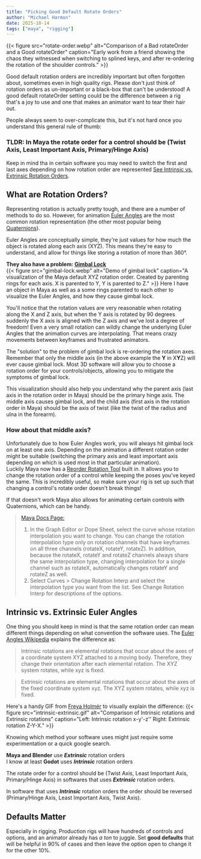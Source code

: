 ```yaml
---
title: "Picking Good Default Rotate Orders"
author: "Michael Harmon"
date: 2025-10-14
tags: ["maya", "rigging"]
---
```

{{< figure src="rotate-order.webp" 
alt="Comparison of a Bad rotateOrder and a Good rotateOrder" 
caption="Early work from a friend showing the chaos they witnessed when switching to splined keys, and after re-ordering the rotation of the shoulder controls." >}}

Good default rotation orders are incredibly important but often forgotten about, sometimes even in high quality rigs. 
Please don't just think of rotation orders as un-important or a black-box that can't be understood! 
A good default rotateOrder setting could be the difference between a rig that's a joy to use and one that makes an animator want to tear their hair out.

People always seem to over-complicate this, but it's not hard once you understand this general rule of thumb:
### **TLDR:** In Maya the rotate order for a control should be (Twist Axis, Least Important Axis, Primary/Hinge Axis)
Keep in mind tha in certain software you may need to switch the first and last axes depending on how rotation order are represented [See Intrinsic vs. Extrinsic Rotation Orders](#intrinsic-vs-extrinsic-euler-angles).

## What are Rotation Orders?
Representing rotation is actually pretty tough, and there are a number of methods to do so.
However, for animation [Euler Angles](https://en.wikipedia.org/wiki/Euler_angles) are the most common rotation representation (the other most popular being [Quaternions](https://en.wikipedia.org/wiki/Quaternions_and_spatial_rotation)).

Euler Angles are conceptually simple, they're just values for how much the object is rotated along each axis (XYZ). This means they're easy to understand, and allow for things like storing a rotation of more than 360°. 

**They also have a problem: [Gimbal Lock](https://en.wikipedia.org/wiki/Gimbal_lock)**  
{{< figure src="gimbal-lock.webp" 
alt="Demo of gimbal lock" 
caption="A visualization of the Maya default XYZ rotation order. Created by parenting rings for each axis. X is parented to Y, Y is parented to Z." >}}
Here I have an object in Maya as well as a some rings parented to each other to visualize the Euler Angles, and how they cause gimbal lock.

You'll notice that the rotation values are very reasonable when rotating along the X and Z axis, but when the Y axis is rotated by 90 degrees suddenly the X axis is aligned with the Z axis and we've lost a degree of freedom! Even a very small rotation can wildly change the underlying Euler Angles that the animation curves are interpolating. That means crazy movements between keyframes and frustrated animators. 

The "solution" to the problem of gimbal lock is re-ordering the rotation axes. Remember that only the middle axis (in the above example the **Y** in X**Y**Z) will ever cause gimbal lock. Most 3D software will allow you to choose a rotation order for your controls/objects, allowing you to mitigate the symptoms of gimbal lock.

This visualization should also help you understand why the parent axis (last axis in the rotation order in Maya) should be the primary hinge axis. The middle axis causes gimbal lock, and the child axis (first axis in the rotation order in Maya) should be the axis of twist (like the twist of the radius and ulna in the forearm).

### How about that middle axis?
Unfortunately due to how Euler Angles work, you will always hit gimbal lock on at least one axis. Depending on the animation a different rotation order might be suitable (switching the primary axis and least important axis depending on which is used most in that particular animation).  
Luckily Maya now has a [Reorder Rotation Tool](https://help.autodesk.com/view/MAYAUL/2025/ENU/?guid=GUID-50116A2D-5BD7-48D4-BCF1-8AF89CB24205) built in. It allows you to change the rotation order of a control while keeping the poses you've keyed the same. This is incredibly useful, so make sure your rig is set up such that changing a control's rotate order doesn't break things!

If that doesn't work Maya also allows for animating certain controls with Quaternions, which can be handy.
> [Maya Docs Page:](https://help.autodesk.com/view/MAYACRE/ENU/?guid=GUID-AD9AEB91-63EC-44C5-9B25-00449351DEF9)
> 1. In the Graph Editor or Dope Sheet, select the curve whose rotation interpolation you want to change.
> You can change the rotation interpolation type only on rotation channels that have keyframes on all three channels (rotateX, rotateY, rotateZ). In addition, because the rotateX, rotateY and rotateZ channels always share the same interpolation type, changing interpolation for a single channel such as rotateX, automatically changes rotateY and rotateZ as well.
> 2. Select Curves > Change Rotation Interp and select the interpolation type you want from the list. See Change Rotation Interp for descriptions of the options.


## Intrinsic vs. Extrinsic Euler Angles
One thing you should keep in mind is that the same rotation order can mean different things depending on what convention the software uses.
The [Euler Angles Wikipedia](https://en.wikipedia.org/wiki/Euler_angles#Definition_by_intrinsic_rotations) explains the difference as:
> Intrinsic rotations are elemental rotations that occur about the axes of a coordinate system XYZ attached to a moving body. Therefore, they change their orientation after each elemental rotation. The XYZ system rotates, while xyz is fixed. 

> Extrinsic rotations are elemental rotations that occur about the axes of the fixed coordinate system xyz. The XYZ system rotates, while xyz is fixed.

Here's a handy GIF from [Freya Holmér](https://www.acegikmo.com/) to visually explain the difference:
{{< figure src="intrinsic-extrinsic.gif" 
alt="Comparison of Intrinsic rotations and Extrinsic rotations" 
caption="Left: Intrinsic rotation x-y'-z'' Right: Extrinsic rotation Z-Y-X." >}}

Knowing which method your software uses might just require some experimentation or a quick google search.  

**Maya and Blender** use ***Extrinsic*** rotation orders  
I know at least **Godot** uses ***Intrinsic*** rotation orders  


The rotate order for a control should be (Twist Axis, Least Important Axis, Primary/Hinge Axis) in softwares that uses ***Extrinsic*** rotation orders. 

In software that uses ***Intrinsic*** rotation orders the order should be reversed (Primary/Hinge Axis, Least Important Axis, Twist Axis).  

## Defaults Matter
Especially in rigging. Production rigs will have hundreds of controls and options, and an animator already has *a ton* to juggle. Set **good defaults** that will be helpful in 90% of cases and then leave the option open to change it for the other 10%.
